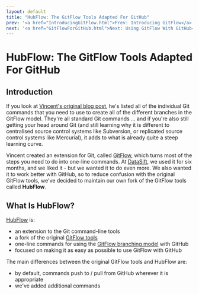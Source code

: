 ```yaml
---
layout: default
title: "HubFlow: The GitFlow Tools Adapted For GitHub"
prev: '<a href="IntroducingGitFlow.html">Prev: Introducing GitFlow</a>'
next: '<a href="GitFlowForGitHub.html">Next: Using GitFlow With GitHub</a>'
---
```

# HubFlow: The GitFlow Tools Adapted For GitHub

## Introduction

If you look at [Vincent's original blog post](http://nvie.com/posts/a-successful-git-branching-model/), he's listed all of the individual Git commands that you need to use to create all of the different branches in the GitFlow model.  They're all standard Git commands ... and if you're also still getting your head around Git (and still learning why it is different to centralised source control systems like Subversion, or replicated source control systems like Mercurial), it adds to what is already quite a steep learning curve.

Vincent created an extension for Git, called [GitFlow](https://github.com/nvie/gitflow), which turns most of the steps you need to do into one-line commands.  At [DataSift](http://datasift.com), we used it for six months, and we liked it - but we wanted it to do even more.  We also wanted it to work better with GitHub, so to reduce confusion with the original GitFlow tools, we've decided to maintain our own fork of the GitFlow tools called __HubFlow__.

## What Is HubFlow?

[HubFlow](https://github.com/datasift/hubflow) is:

* an extension to the Git command-line tools
* a fork of the original [GitFlow tools](https://github.com/nvie/gitflow)
* one-line commands for using the [GitFlow branching model](IntroducingGitFlow.html) with GitHub
* focused on making it as easy as possible to use GitFlow with GitHub

The main differences between the original GitFlow tools and HubFlow are:

* by default, commands push to / pull from GitHub wherever it is appropriate
* we've added additional commands
